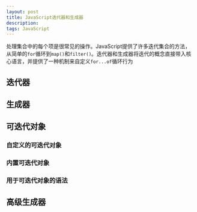 ```yaml
---
layout: post
title: JavaScript迭代器和生成器
description: 
tags: JavaScript
---
```


处理集合中的每个项是很常见的操作。JavaScript提供了许多迭代集合的方法，从简单的`for`循环到`map()`和`filter()`。迭代器和生成器将迭代的概念直接带入核心语言，并提供了一种机制来自定义`for...of`循环行为

## 迭代器



## 生成器

## 可迭代对象

### 自定义的可迭代对象

### 内置可迭代对象

### 用于可迭代对象的语法



## 高级生成器























